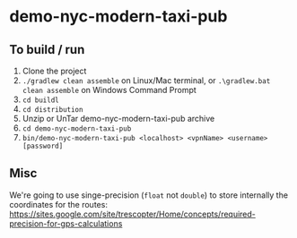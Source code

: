 # demo-nyc-modern-taxi-pub

## To build / run

1. Clone the project
2. `./gradlew clean assemble` on Linux/Mac terminal, or `.\gradlew.bat clean assemble` on Windows Command Prompt
1. `cd buildl`
1. `cd distribution`
1. Unzip or UnTar demo-nyc-modern-taxi-pub archive
1. `cd demo-nyc-modern-taxi-pub`
1. `bin/demo-nyc-modern-taxi-pub <localhost> <vpnName> <username> [password]`


## Misc

We're going to use singe-precision (`float` not `double`) to store internally the coordinates for the routes:
https://sites.google.com/site/trescopter/Home/concepts/required-precision-for-gps-calculations

